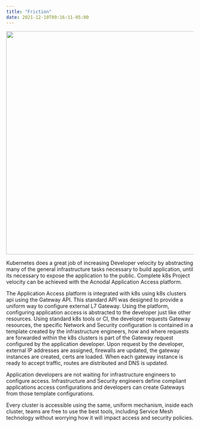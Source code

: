 ```yaml
---
title: "Friction"
date: 2021-12-10T09:16:11-05:00
---
```



<p align="center">
<img src="/images/friction.png" style="width:600px">
</p>
<div class="bar-small"></div>



Kubernetes does a great job of increasing Developer velocity by abstracting many of the general infrastructure tasks necessary to build application, until its necessary to expose the application to the public.  Complete k8s Project velocity can be achieved with the Acnodal Application Access platform.

The Application Access platform is integrated with k8s using k8s clusters api using the Gateway API.  This standard API was designed to provide a uniform way to configure external L7 Gateway.  Using the platform, configuring application access is abstracted to the developer just like other resources.  Using standard k8s tools or CI, the developer requests Gateway resources, the specific Network and Security configuration is contained in a template created by the infrastructure engineers, how and where requests are forwarded within the k8s clusters is part of the Gateway request configured by the application developer.  Upon request by the developer, external IP addresses are assigned, firewalls are updated,  the gateway instances are created, certs are loaded.  When each gateway instance is ready to accept traffic, routes are distributed and DNS is updated.

Application developers are not waiting for infrastructure engineers to configure access.  Infrastructure and Security engineers define compliant applications access configurations and developers can create Gateways from those template configurations.


Every cluster is accessible using the same, uniform mechanism, inside each cluster, teams are free to use the best tools, including Service Mesh technology without worrying how it will impact access and security policies.